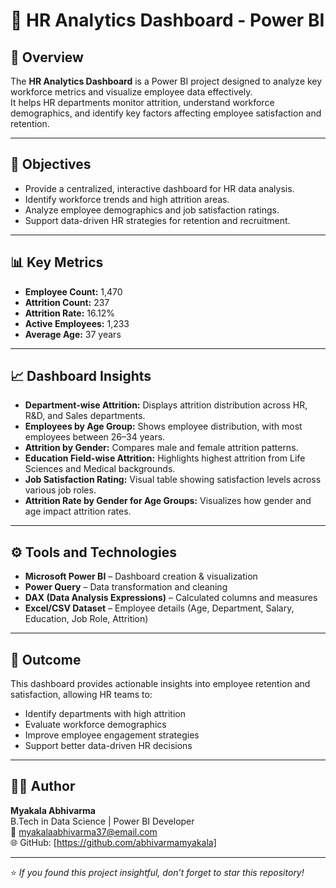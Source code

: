# 🧩 HR Analytics Dashboard - Power BI

## 📘 Overview
The **HR Analytics Dashboard** is a Power BI project designed to analyze key workforce metrics and visualize employee data effectively.  
It helps HR departments monitor attrition, understand workforce demographics, and identify key factors affecting employee satisfaction and retention.

---

## 🎯 Objectives
- Provide a centralized, interactive dashboard for HR data analysis.  
- Identify workforce trends and high attrition areas.  
- Analyze employee demographics and job satisfaction ratings.  
- Support data-driven HR strategies for retention and recruitment.

---

## 📊 Key Metrics
- **Employee Count:** 1,470  
- **Attrition Count:** 237  
- **Attrition Rate:** 16.12%  
- **Active Employees:** 1,233  
- **Average Age:** 37 years  

---

## 📈 Dashboard Insights
- **Department-wise Attrition:** Displays attrition distribution across HR, R&D, and Sales departments.  
- **Employees by Age Group:** Shows employee distribution, with most employees between 26–34 years.  
- **Attrition by Gender:** Compares male and female attrition patterns.  
- **Education Field-wise Attrition:** Highlights highest attrition from Life Sciences and Medical backgrounds.  
- **Job Satisfaction Rating:** Visual table showing satisfaction levels across various job roles.  
- **Attrition Rate by Gender for Age Groups:** Visualizes how gender and age impact attrition rates.

---

## ⚙️ Tools and Technologies
- **Microsoft Power BI** – Dashboard creation & visualization  
- **Power Query** – Data transformation and cleaning  
- **DAX (Data Analysis Expressions)** – Calculated columns and measures  
- **Excel/CSV Dataset** – Employee details (Age, Department, Salary, Education, Job Role, Attrition)

---

## 🧠 Outcome
This dashboard provides actionable insights into employee retention and satisfaction, allowing HR teams to:  
- Identify departments with high attrition  
- Evaluate workforce demographics  
- Improve employee engagement strategies  
- Support better data-driven HR decisions

---

## 👨‍💻 Author
**Myakala Abhivarma**  
B.Tech in Data Science | Power BI Developer  
📧 myakalaabhivarma37@email.com  
🌐 GitHub: [https://github.com/abhivarmamyakala]

---

⭐ *If you found this project insightful, don’t forget to star this repository!*
